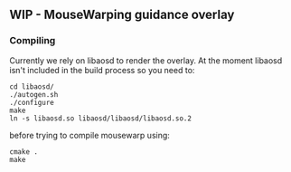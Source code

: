 ## WIP - MouseWarping guidance overlay

### Compiling

Currently we rely on libaosd to render the overlay.
At the moment libaosd isn't included in the build process so you need to:

    cd libaosd/
    ./autogen.sh
    ./configure
    make
    ln -s libaosd.so libaosd/libaosd/libaosd.so.2

before trying to compile mousewarp using:

    cmake .
    make
